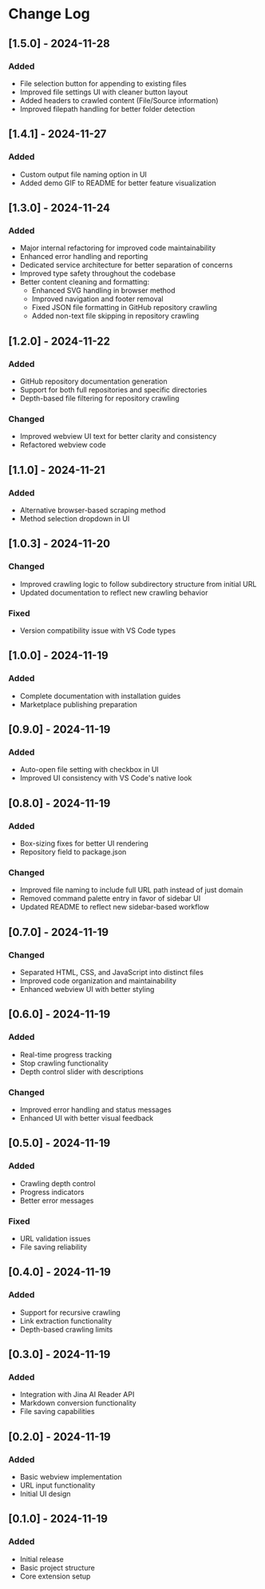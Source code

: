 # Change Log

## [1.5.0] - 2024-11-28

### Added
- File selection button for appending to existing files
- Improved file settings UI with cleaner button layout
- Added headers to crawled content (File/Source information)
- Improved filepath handling for better folder detection

## [1.4.1] - 2024-11-27

### Added
- Custom output file naming option in UI
- Added demo GIF to README for better feature visualization

## [1.3.0] - 2024-11-24

### Added
- Major internal refactoring for improved code maintainability
- Enhanced error handling and reporting
- Dedicated service architecture for better separation of concerns
- Improved type safety throughout the codebase
- Better content cleaning and formatting:
  - Enhanced SVG handling in browser method
  - Improved navigation and footer removal
  - Fixed JSON file formatting in GitHub repository crawling
  - Added non-text file skipping in repository crawling

## [1.2.0] - 2024-11-22

### Added
- GitHub repository documentation generation
- Support for both full repositories and specific directories
- Depth-based file filtering for repository crawling

### Changed
- Improved webview UI text for better clarity and consistency
- Refactored webview code

## [1.1.0] - 2024-11-21

### Added
- Alternative browser-based scraping method
- Method selection dropdown in UI

## [1.0.3] - 2024-11-20

### Changed
- Improved crawling logic to follow subdirectory structure from initial URL
- Updated documentation to reflect new crawling behavior

### Fixed
- Version compatibility issue with VS Code types

## [1.0.0] - 2024-11-19

### Added
- Complete documentation with installation guides
- Marketplace publishing preparation

## [0.9.0] - 2024-11-19

### Added
- Auto-open file setting with checkbox in UI
- Improved UI consistency with VS Code's native look

## [0.8.0] - 2024-11-19

### Added
- Box-sizing fixes for better UI rendering
- Repository field to package.json

### Changed
- Improved file naming to include full URL path instead of just domain
- Removed command palette entry in favor of sidebar UI
- Updated README to reflect new sidebar-based workflow

## [0.7.0] - 2024-11-19

### Changed
- Separated HTML, CSS, and JavaScript into distinct files
- Improved code organization and maintainability
- Enhanced webview UI with better styling

## [0.6.0] - 2024-11-19

### Added
- Real-time progress tracking
- Stop crawling functionality
- Depth control slider with descriptions

### Changed
- Improved error handling and status messages
- Enhanced UI with better visual feedback

## [0.5.0] - 2024-11-19

### Added
- Crawling depth control
- Progress indicators
- Better error messages

### Fixed
- URL validation issues
- File saving reliability

## [0.4.0] - 2024-11-19

### Added
- Support for recursive crawling
- Link extraction functionality
- Depth-based crawling limits

## [0.3.0] - 2024-11-19

### Added
- Integration with Jina AI Reader API
- Markdown conversion functionality
- File saving capabilities

## [0.2.0] - 2024-11-19

### Added
- Basic webview implementation
- URL input functionality
- Initial UI design

## [0.1.0] - 2024-11-19

### Added
- Initial release
- Basic project structure
- Core extension setup
